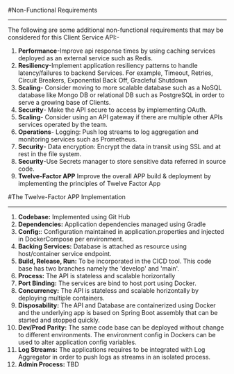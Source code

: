 #Non-Functional Requirements
__________________________________________

The following are some additional non-functional requirements that may be considered for this Client Service API:-

1) **Performance**-Improve api response times by using caching services deployed as an external service such as Redis.
2) **Resiliency**-Implement application resiliency patterns to handle latency/failures to backend Services. For example, Timeout, Retries, Circuit Breakers, Exponential Back Off, Gracleful Shutdown
3) **Scaling**- Consider moving to more scalable database such as a NoSQL database like Mongo DB or relational DB such as PostgreSQL in order to serve a growing base of Clients.
4) **Security**- Make the API secure to access by implementing OAuth.
5) **Scaling**- Consider using an API gateway if there are multiple other APIs services operated by the team.
6) **Operations**- Logging: Push log streams to log aggregation and monitoring services such as Prometheus.
7) **Security**- Data encryption: Encrypt the data in transit using SSL and at rest in the file system.
8) **Security**-Use Secrets manager to store sensitive data referred in source code.
9) **Twelve-Factor APP** Improve the overall APP build & deployment by implementing the principles of Twelve Factor App




#The Twelve-Factor APP Implementation
__________________________________________
1) **Codebase:** Implemented using Git Hub 
2) **Dependencies:** Application dependencies managed using Gradle
3) **Config:**: Configuration maintained in application.properties and injected in DockerCompose per environment.
4) **Backing Services:** Database is attached as resource using host/container service endpoint.
5) **Build, Release, Run:** To be incorporated in the CICD tool. This code base has two branches namely the 'develop' and 'main'.
6) **Process:** The API is stateless and scalable horizontally 
7) **Port Binding:** The services are bind to host port using Docker.
8) **Concurrency:** The API is stateless and scalable horizontally by deploying multiple containers.
9) **Disposability:** The API and Database are containerized using Docker and the underlying app is based on Spring Boot assembly that can be started and stopped quickly.
10) **Dev/Prod Parity:** The same code base can be deployed without change to different environments. The environment config in Dockers can be used to alter application config variables.
11) **Log Streams:** The applications requires to be integrated with Log Aggregator in order to push logs as streams in an isolated process.
12) **Admin Process:** TBD